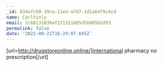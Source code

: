 ```yaml
---
_id: 834afc60-39ca-11ed-a7d7-1d1a64f8c4cd
name: Carltinly
email: 2cb8131839af221321605d5688562d93
permalink: false
date: '2022-09-21T16:29:07.045Z'
---
```

[url=http://drugstoreonline.online/]international pharmacy no prescription[/url]

